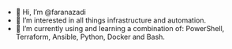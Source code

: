 - 👋 Hi, I’m @faranazadi
- 👀 I’m interested in all things infrastructure and automation.
- 🌱 I’m currently using and learning a combination of: PowerShell, Terraform, Ansible, Python, Docker and Bash.
<!--- - 💞️ I’m looking to collaborate on 
- 📫 How to reach me ... ---> 

<!---
faranazadi/faranazadi is a ✨ special ✨ repository because its `README.md` (this file) appears on your GitHub profile.
You can click the Preview link to take a look at your changes.
--->
